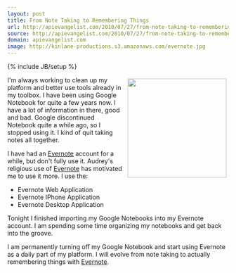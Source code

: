 ```yaml
---
layout: post
title: From Note Taking to Remembering Things
url: http://apievangelist.com/2010/07/27/from-note-taking-to-remembering-things/
source: http://apievangelist.com/2010/07/27/from-note-taking-to-remembering-things/
domain: apievangelist.com
image: http://kinlane-productions.s3.amazonaws.com/evernote.jpg
---
```

{% include JB/setup %}<p><img class="alignnone" style="padding: 5px;" title="Evernote" src="http://kinlane-productions.s3.amazonaws.com/evernote.jpg" alt="" width="225" align="right" />I'm always working to clean up my platform and better use tools already in my toolbox. I have been using Google Notebook for quite a few years now. I have a lot of information in there, good and bad. Google discontinued Notebook quite a while ago, so I stopped using it. I kind of quit taking notes all together.<p></p>
I have had an <a href="http://www.evernote.com/" target="_blank">Evernote</a> account for a while, but don't fully use it. Audrey's religious use of <a href="http://www.evernote.com/" target="_blank">Evernote</a> has motivated me to use it more. I use the:
<ul class="mainlist">
	<li>Evernote Web Application</li>
	<li>Evernote IPhone Application</li>
	<li>Evernote Desktop Application</li>
</ul>
Tonight I finished importing my Google Notebooks into my Evernote account. I am spending some time organizing my notebooks and get back into the groove.<p></p>
I am permanently turning off my Google Notebook and start using Evernote as a daily part of my platform. I will evolve from note taking to actually remembering things with <a href="http://www.evernote.com/" target="_blank">Evernote</a>.</p>
